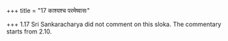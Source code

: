 +++
title = "17 काश्यश्च परमेष्वासः"

+++
1.17 Sri Sankaracharya did not comment on this sloka. The commentary
starts from 2.10.
